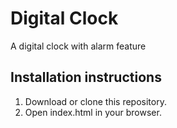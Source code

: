 # Digital Clock

A digital clock with alarm feature

## Installation instructions

1. Download or clone this repository.
2. Open index.html in your browser.


